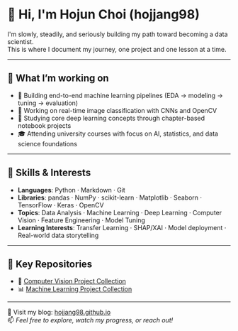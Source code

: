 # 👋 Hi, I'm Hojun Choi (hojjang98)

I'm slowly, steadily, and seriously building my path toward becoming a data scientist.  
This is where I document my journey, one project and one lesson at a time.

---

## 🚀 What I’m working on
- 🧠 Building end-to-end machine learning pipelines (EDA → modeling → tuning → evaluation)
- 📸 Working on real-time image classification with CNNs and OpenCV
- 🧪 Studying core deep learning concepts through chapter-based notebook projects
- 🎓 Attending university courses with focus on AI, statistics, and data science foundations

---

## 🧠 Skills & Interests
- **Languages**: Python · Markdown · Git
- **Libraries**: pandas · NumPy · scikit-learn · Matplotlib · Seaborn · TensorFlow · Keras · OpenCV
- **Topics**: Data Analysis · Machine Learning · Deep Learning · Computer Vision · Feature Engineering · Model Tuning
- **Learning Interests**: Transfer Learning · SHAP/XAI · Model deployment · Real-world data storytelling

---

## 📂 Key Repositories
- 🧠 [Computer Vision Project Collection](https://github.com/hojjang98/CV-Projects)
- 📊 [Machine Learning Project Collection](https://github.com/hojjang98/ML-Projects)

---

📘 Visit my blog: [hojjang98.github.io](https://hojjang98.github.io/)  
📫 *Feel free to explore, watch my progress, or reach out!*
